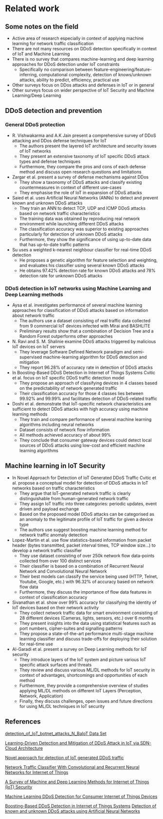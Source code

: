 # Related work
## Some notes on the field
- Active area of research especially in context of applying machine learning for network traffic classification
- There are not many resources on DDoS detection specifically in context of IoT and Machine Learning
- There is no survey that compares machine-learning and deep learning approaches for DDoS detection under IoT constraints
  - Specifically no comparison between feature-engineering/feature-inferring, computational complexity, detection of knows/unknown attacks, ability to predict, efficiency, practical use
- Other surveys focus on DDos attacks and defenses in IoT or in general 
- Other surveys focus on wider perspective of IoT Security and Machine Learning/Deep Learning
## DDoS detection and prevention
### General DDoS protection
- R. Vishwakarma and A.K Jain present a comprehensive survey of DDoS attacking and DDos defense techniques for IoT
  - The authors present the layered IoT architecture and security issues of IoT networks
  - They present an extensive taxonomy of IoT specific DDoS attack types and defense techniques 
  - Furthermore, they compare the pros and cons of each defense method and discuss open research questions and limitations
- Zargar et al. present a survey of defense mechanisms against DDos
  - They show a taxonomy of DDoS attacks and classify existing countermeasures in context of different use-cases
  - They emphasise the role of IoT in expansion of DDoS attacks
- Saied et al. uses Artificial Neural Networks (ANNs) to detect and prevent known and unknown DDoS attacks
  - They train an ANN to detect TCP, UDP and ICMP DDoS attacks based on network traffic characteristics
  - The training data was obtained by reproducing real network environment while launching different DDoS attacks
  - The classification accuracy was superior to existing approaches particularly for detection of unknown DDoS attacks
  - Furthermore, they show the significance of using up-to-date data that has up-to-date traffic patterns 
- Su uses a weighted k-nearest neighbour classifier for real-time DDoS detection
  - He proposes a genetic algorithm for feature selection and weighting, and evaluates his classifier using several known DDoS attacks
  - He obtains 97.42% detection rate for known DDoS attacks and 78% detection rate for unknown DDoS attacks
### DDoS detection in IoT networks using Machine Learning and Deep Learning methods 
- Aysa et al. investigates performance of several machine learning approaches for classification of DDoS attacks based on information about network traffic
  - The authors use a dataset consisting of real traffic data collected from 9 commercial IoT devices infected with Mirai and BASHLITE
  - Preliminary results show that a combination of Decision Tree and a Random Forest outperforms other approaches
- N. Ravi and S. M. Shalinie examine DDoS attacks triggered by malicious IoT devices on IoT servers
  - They leverage Software Defined Network paradigm and semi-supervised machine-learning algorithm for DDoS detection and mitigation
  - They report 96.28% of accuracy rate in detection of DDoS attacks
- In Boosting-Based DDoS Detection in Internet of Things Systems Cvitic et al. focus on IoT specific DDoS traffic detection model
  - They propose an approach of classifying devices in 4 classes based on the predictability of network generated traffic 
  - Their classification accuracy for those 4 classes lies between 99.92% and 99.99% and facilitates detection of DDoS-related traffic
- Doshi et al. demonstrate that IoT-specific network characteristics are sufficient to detect DDoS attacks with high accuracy using machine learning methods
  - They train and compare performance of several machine learning algorithms including neural networks
  - Dataset consists of network flow information
  - All methods achieved accuracy of about 99%
  - They conclude that consumer gateway devices could detect local sources of DDoS attacks using low-cost and efficient machine learning algorithms
## Machine learning in IoT Security
- In Novel Approach for Detection of IoT Generated DDoS Traffic Cvitic et al. propose a conceptual model for detection of DDoS attacks in IoT networks based on traffic characteristics  
  - They argue that IoT-generated network traffic is clearly distinguishable from human-generated network traffic
  - They assign IoT traffic into three categories: periodic updates, event driven and payload exchange
  - Based on the proposed model DDoS attacks can be categorised as an anomaly to the legitimate profile of IoT traffic for given a device type
  - The authors use suggest boosting machine learning method for network traffic anomaly detection 
- Lopez-Martin et al. use flow statistics-based information from packet header (bytes transmitted, packet interval times, TCP window size...) to develop a network traffic classifier
  - They use dataset consisting of over 250k network flow data-points collected from over 100 distinct services
  - Their classifier is based on a combination of Recurrent Neural Network and Convolutional Neural Network
  - Their best models can classify the service being used (HTTP, Telnet, Youtube, Google, etc.) with 96.32% of accuracy based on network flow data
  - Furthermore, they discuss the importance of flow data features in context of classification accuracy
- Sivanathan et al. show over 99% accuracy for classifying the identity of IoT devices based on their network activity
  - They collect network traffic data for smart environment consisting of 28 different devices (Cameras, lights, sensors, etc.) over 6 months
  - They present insights into the data using statistical features such as port numbers, cipher-suites and signalling patterns
  - They propose a state-of-the-art performance multi-stage machine learning classifier and discuss trade-offs for deploying their solution for real-time use
- Al-Garadi et al. present a survey on Deep Learning methods for IoT security
  - They introduce layers of the IoT system and picture various IoT specific attack surfaces and threats
  - They review and discuss various ML/DL methods for IoT security in context of advantages, shortcomings and opportunities of each method
  - Furthermore, they provide a comprehensive overview of studies applying ML/DL methods on different IoT Layers (Perception, Network, Application)
  - Finally, they discuss challenges, open issues and future directions for using ML/DL techniques in IoT security
## References
[detection_of_IoT_botnet_attacks_N_BaIoT Data Set](https://archive.ics.uci.edu/ml/datasets/detection_of_IoT_botnet_attacks_N_BaIoT)

[Learning-Driven Detection and Mitigation of DDoS Attack in IoT via SDN-Cloud Architecture](https://ieeexplore.ieee.org/abstract/document/8993716)

[Novel approach for detection of IoT generated DDoS traffic](https://link.springer.com/article/10.1007/s11276-019-02043-1)

[Network Traffic Classifier With Convolutional and Recurrent Neural Networks for Internet of Things](https://ieeexplore.ieee.org/stamp/stamp.jsp?arnumber=8026581)

[A Survey of Machine and Deep Learning Methods for Internet of Things (IoT) Security](https://www.researchgate.net/publication/340813643_A_Survey_of_Machine_and_Deep_Learning_Methods_for_Internet_of_Things_IoT_Security)

[Machine Learning DDoS Detection for Consumer Internet of Things Devices](file://../refs/1804.04159.pdf)

[Boosting-Based DDoS Detection in Internet of Things Systems]()
[Detection of known and unknown DDoS attacks using Artificial Neural Networks]()